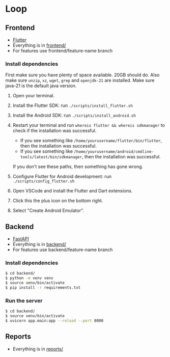# Loop

## Frontend

- [Flutter](https://flutter.dev/)
- Everything is in [frontend/](frontend)
- For features use frontend/feature-name branch

### Install dependencies

First make sure you have plenty of space available. 20GB should do.
Also make sure `unzip`, `xz`, `wget`, `grep` and `openjdk-21` are installed. Make sure java-21 is the default java version.

1. Open your terminal.

2. Install the Flutter SDK: run `./scripts/install_flutter.sh`

3. Install the Android SDK: run `./scripts/install_android.sh`

4. Restart your terminal and run `whereis flutter && whereis sdkmanager` to check if the installation was successful.

   - If you see something like `/home/yourusername/flutter/bin/flutter`, then the installation was successful.
   - If you see something like `/home/yourusername/android/cmdline-tools/latest/bin/sdkmanager`, then the installation was successful.

   If you don't see these paths, then something has gone wrong.

5. Configure Flutter for Android development: run `./scripts/config_flutter.sh`

6. Open VSCode and install the Flutter and Dart extensions.

7. Click this the plus icon on the bottom right.

8. Select "Create Android Emulator".

## Backend

- [FastAPI](https://fastapi.tiangolo.com/)
- Everything is in [backend/](backend)
- For features use backend/feature-name branch

### Install dependencies

```bash
$ cd backend/
$ python -m venv venv
$ source venv/bin/activate
$ pip install -r requirements.txt
```

### Run the server

```bash
$ cd backend/
$ source venv/bin/activate
$ uvicorn app.main:app --reload --port 8000
```

## Reports

- Everything is in [reports/](reports)
